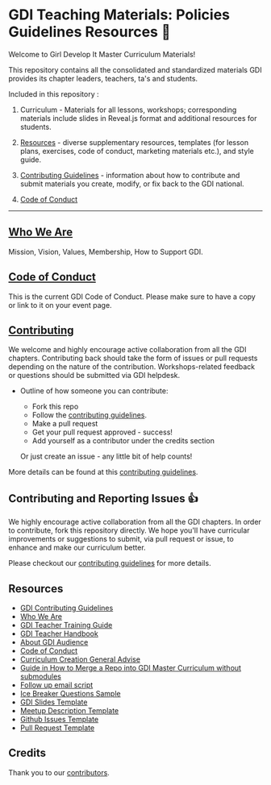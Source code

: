 # GDI Teaching Materials: Policies Guidelines Resources :rocket:
Welcome to Girl Develop It Master Curriculum Materials!

This repository contains all the consolidated and standardized materials GDI provides its chapter leaders, teachers, ta's and students.

Included in this repository :
1. Curriculum - Materials for all lessons, workshops; corresponding materials include slides in Reveal.js format and additional resources for students.

2. [Resources](https://github.com/girldevelopit/GDI-Master-Curriculum/tree/master/resources) - diverse supplementary resources, templates (for lesson plans, exercises, code of conduct, marketing materials etc.), and style guide.

3. [Contributing Guidelines](https://github.com/girldevelopit/GDI-Master-Curriculum/blob/master/resources/contributing-guide.md) - information about how to contribute and submit materials you create, modify, or fix back to the GDI national.

4. [Code of Conduct](https://github.com/girldevelopit/GDI-Master-Curriculum/blob/master/resources/code_of_conduct.md)

---

## [Who We Are](https://github.com/girldevelopit/GDI-Master-Curriculum/blob/master/resources/who_we_are.md)
Mission, Vision, Values,  Membership, How to Support GDI.

## [Code of Conduct](https://github.com/girldevelopit/GDI-Master-Curriculum/blob/master/resources/code_of_conduct.md)
This is the current GDI Code of Conduct.  Please make sure to have a copy or link to it on your event page.

## [Contributing](https://github.com/girldevelopit/GDI-Master-Curriculum/blob/master/resources/contributing-guide.md)
We welcome and highly encourage active collaboration from all the GDI chapters. Contributing back should take the form of issues or pull requests depending on the nature of the contribution. Workshops-related feedback or questions should be submitted via GDI helpdesk.

* Outline of how someone you can contribute:
    * Fork this repo
    * Follow the [contributing guidelines]((https://github.com/girldevelopit/GDI-Master-Curriculum/blob/master/resources/contributing-guide.md)).
    * Make a pull request
    * Get your pull request approved - success!
    * Add yourself as a contributor under the credits section

    Or just create an issue - any little bit of help counts!

More details can be found at this [contributing guidelines](https://github.com/girldevelopit/GDI-Master-Curriculum/blob/master/resources/contributing-guide.md).

## Contributing and Reporting Issues :thumbsup:
We highly encourage active collaboration from all the GDI chapters. In order to contribute, fork this repository directly.  We hope you'll have curricular improvements or suggestions to submit, via pull request or issue, to enhance and make our curriculum better.

Please checkout our [contributing guidelines](https://github.com/girldevelopit/GDI-Master-Curriculum/blob/master/resources/contributing-guide.md) for more details.


## Resources
  * [GDI Contributing Guidelines](https://github.com/girldevelopit/GDI-Master-Curriculum/blob/master/resources/contributing-guide.md)
  * [Who We Are](https://github.com/girldevelopit/GDI-Master-Curriculum/blob/master/resources/who_we_are.md)
  * [GDI Teacher Training Guide](https://github.com/girldevelopit/GDI-Master-Curriculum/blob/master/resources/teacher_training_guide.md)
  * [GDI Teacher Handbook](https://github.com/girldevelopit/GDI-Master-Curriculum/blob/master/resources/gdi_teachers_handbook.md)
  * [About GDI Audience](https://github.com/girldevelopit/GDI-Master-Curriculum/blob/master/resources/about-gdi-audience.md)
  * [Code of Conduct](https://github.com/girldevelopit/GDI-Master-Curriculum/blob/master/resources/code_of_conduct.md)
  * [Curriculum Creation General Advise](https://github.com/girldevelopit/GDI-Master-Curriculum/blob/master/resources/curriculum_creation_general_advise.md)
  * [Guide in How to Merge a Repo into GDI Master Curriculum without submodules](https://github.com/girldevelopit/GDI-Master-Curriculum/blob/master/resources/merge-two-repos-without-lossing-history.md)
  * [Follow up email script](https://github.com/girldevelopit/GDI-Master-Curriculum/blob/master/resources/follow_up_sample_scripts.md)
  * [Ice Breaker Questions Sample](https://github.com/girldevelopit/GDI-Master-Curriculum/blob/master/resources/fun_questions.md)
  * [GDI Slides Template](https://github.com/girldevelopit/GDI-Master-Curriculum/tree/master/resources/reveal-gdi-theme-sample)
  * [Meetup Description Template](https://github.com/girldevelopit/GDI-Master-Curriculum/tree/master/resources/meetup_description_template.md)
  * [Github Issues Template](https://github.com/girldevelopit/GDI-Master-Curriculum/blob/master/issue_template.md)
  * [Pull Request Template](https://github.com/girldevelopit/GDI-Master-Curriculum/blob/master/pull-request-template.md)

## Credits
Thank you to our [contributors](https://github.com/girldevelopit/GDI-Master-Curriculum/graphs/contributors).
